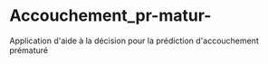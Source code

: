 # Accouchement_pr-matur-
 Application d'aide à la décision pour la prédiction d'accouchement prématuré

